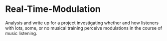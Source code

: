 # Real-Time-Modulation
Analysis and write up for a project investigating whether and how listeners with lots, some, or no musical training perceive modulations in the course of music listening.
